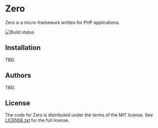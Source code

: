 Zero
====

Zero is a micro-framework written for PHP applications.

![Build status](https://circleci.com/gh/fbenard/Zero/tree/master.svg?style=shield&circle-token=78096b1f781cc4fccd2d99a7d17328b79dbf73ce)


## Installation

TBD.


## Authors

TBD.


## License

The code for Zero is distributed under the terms of the MIT license. See [LICENSE.txt](LICENSE.txt) for the full license.
